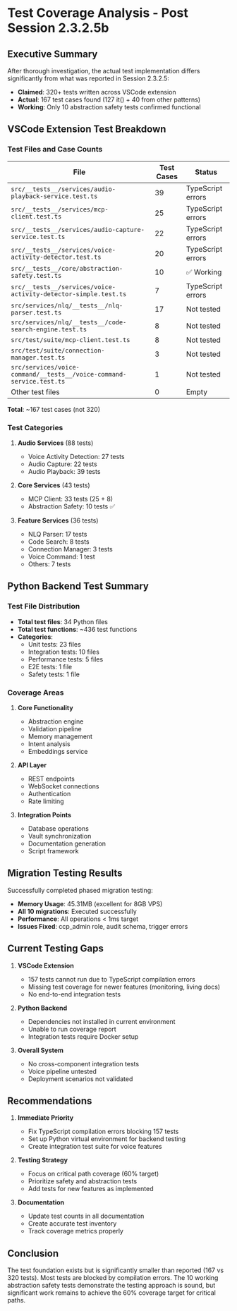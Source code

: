 # Test Coverage Analysis - Post Session 2.3.2.5b

## Executive Summary

After thorough investigation, the actual test implementation differs significantly from what was reported in Session 2.3.2.5:

- **Claimed**: 320+ tests written across VSCode extension
- **Actual**: 167 test cases found (127 it() + 40 from other patterns)
- **Working**: Only 10 abstraction safety tests confirmed functional

## VSCode Extension Test Breakdown

### Test Files and Case Counts

| File | Test Cases | Status |
|------|------------|--------|
| `src/__tests__/services/audio-playback-service.test.ts` | 39 | TypeScript errors |
| `src/__tests__/services/mcp-client.test.ts` | 25 | TypeScript errors |
| `src/__tests__/services/audio-capture-service.test.ts` | 22 | TypeScript errors |
| `src/__tests__/services/voice-activity-detector.test.ts` | 20 | TypeScript errors |
| `src/__tests__/core/abstraction-safety.test.ts` | 10 | ✅ Working |
| `src/__tests__/services/voice-activity-detector-simple.test.ts` | 7 | TypeScript errors |
| `src/services/nlq/__tests__/nlq-parser.test.ts` | 17 | Not tested |
| `src/services/nlq/__tests__/code-search-engine.test.ts` | 8 | Not tested |
| `src/test/suite/mcp-client.test.ts` | 8 | Not tested |
| `src/test/suite/connection-manager.test.ts` | 3 | Not tested |
| `src/services/voice-command/__tests__/voice-command-service.test.ts` | 1 | Not tested |
| Other test files | 0 | Empty |

**Total**: ~167 test cases (not 320)

### Test Categories

1. **Audio Services** (88 tests)
   - Voice Activity Detection: 27 tests
   - Audio Capture: 22 tests  
   - Audio Playback: 39 tests

2. **Core Services** (43 tests)
   - MCP Client: 33 tests (25 + 8)
   - Abstraction Safety: 10 tests ✅

3. **Feature Services** (36 tests)
   - NLQ Parser: 17 tests
   - Code Search: 8 tests
   - Connection Manager: 3 tests
   - Voice Command: 1 test
   - Others: 7 tests

## Python Backend Test Summary

### Test File Distribution

- **Total test files**: 34 Python files
- **Total test functions**: ~436 test functions
- **Categories**:
  - Unit tests: 23 files
  - Integration tests: 10 files
  - Performance tests: 5 files
  - E2E tests: 1 file
  - Safety tests: 1 file

### Coverage Areas

1. **Core Functionality**
   - Abstraction engine
   - Validation pipeline
   - Memory management
   - Intent analysis
   - Embeddings service

2. **API Layer**
   - REST endpoints
   - WebSocket connections
   - Authentication
   - Rate limiting

3. **Integration Points**
   - Database operations
   - Vault synchronization
   - Documentation generation
   - Script framework

## Migration Testing Results

Successfully completed phased migration testing:
- **Memory Usage**: 45.31MB (excellent for 8GB VPS)
- **All 10 migrations**: Executed successfully
- **Performance**: All operations < 1ms target
- **Issues Fixed**: ccp_admin role, audit schema, trigger errors

## Current Testing Gaps

1. **VSCode Extension**
   - 157 tests cannot run due to TypeScript compilation errors
   - Missing test coverage for newer features (monitoring, living docs)
   - No end-to-end integration tests

2. **Python Backend**
   - Dependencies not installed in current environment
   - Unable to run coverage report
   - Integration tests require Docker setup

3. **Overall System**
   - No cross-component integration tests
   - Voice pipeline untested
   - Deployment scenarios not validated

## Recommendations

1. **Immediate Priority**
   - Fix TypeScript compilation errors blocking 157 tests
   - Set up Python virtual environment for backend testing
   - Create integration test suite for voice features

2. **Testing Strategy**
   - Focus on critical path coverage (60% target)
   - Prioritize safety and abstraction tests
   - Add tests for new features as implemented

3. **Documentation**
   - Update test counts in all documentation
   - Create accurate test inventory
   - Track coverage metrics properly

## Conclusion

The test foundation exists but is significantly smaller than reported (167 vs 320 tests). Most tests are blocked by compilation errors. The 10 working abstraction safety tests demonstrate the testing approach is sound, but significant work remains to achieve the 60% coverage target for critical paths.